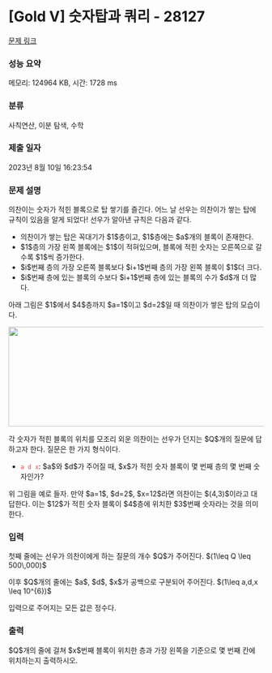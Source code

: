 # [Gold V] 숫자탑과 쿼리 - 28127 

[문제 링크](https://www.acmicpc.net/problem/28127) 

### 성능 요약

메모리: 124964 KB, 시간: 1728 ms

### 분류

사칙연산, 이분 탐색, 수학

### 제출 일자

2023년 8월 10일 16:23:54

### 문제 설명

<p>의찬이는 숫자가 적힌 블록으로 탑 쌓기를 즐긴다. 어느 날 선우는 의찬이가 쌓는 탑에 규칙이 있음을 알게 되었다! 선우가 알아낸 규칙은 다음과 같다.</p>

<ul>
	<li>의찬이가 쌓는 탑은 꼭대기가 $1$층이고, $1$층에는 $a$개의 블록이 존재한다.</li>
	<li>$1$층의 가장 왼쪽 블록에는 $1$이 적혀있으며, 블록에 적힌 숫자는 오른쪽으로 갈수록 $1$씩 증가한다.</li>
	<li>$i$번째 층의 가장 오른쪽 블록보다 $i+1$번째 층의 가장 왼쪽 블록이 $1$더 크다.</li>
	<li>$i$번째 층에 있는 블록의 수보다 $i+1$번째 층에 있는 블록의 수가 $d$개 더 많다.</li>
</ul>

<p>아래 그림은 $1$에서 $4$층까지 $a=1$이고 $d=2$일 때 의찬이가 쌓은 탑의 모습이다.</p>

<p style="text-align: center;"><img alt="" longdesc="" src="" style="height: 197px; width: 600px;"></p>

<p>각 숫자가 적힌 블록의 위치를 모조리 외운 의찬이는 선우가 던지는 $Q$개의 질문에 답하고자 한다. 질문은 한 가지 형식이다.</p>

<ul>
	<li><span style="color:#e74c3c;"><code>a d x</code></span>: $a$와 $d$가 주어질 때, $x$가 적힌 숫자 블록이 몇 번째 층의 몇 번째 숫자인가?</li>
</ul>

<p>위 그림을 예로 들자. 만약 $a=1$, $d=2$, $x=12$라면 의찬이는 $(4,3)$이라고 대답한다. 이는 $12$가 적힌 숫자 블록이 $4$층에 위치한 $3$번째 숫자라는 것을 의미한다.</p>

### 입력 

 <p>첫째 줄에는 선우가 의찬이에게 하는 질문의 개수 $Q$가 주어진다. $(1\leq Q \leq 500\,000)$</p>

<p>이후 $Q$개의 줄에는 $a$, $d$, $x$가 공백으로 구분되어 주어진다. $(1\leq a,d,x \leq 10^{6})$</p>

<p>입력으로 주어지는 모든 값은 정수다.</p>

### 출력 

 <p>$Q$개의 줄에 걸쳐 $x$번째 블록이 위치한 층과 가장 왼쪽을 기준으로 몇 번째 칸에 위치하는지 출력하시오.</p>

